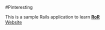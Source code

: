 #Pinteresting

This is a sample Rails application to learn [**RoR**](http://rubyonrails.org)  
[Website](http://kumaranvpl.github.io/pinteresting)
